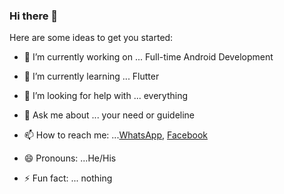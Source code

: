 ### Hi there 👋





Here are some ideas to get you started:

- 🔭 I’m currently working on ... Full-time Android Development 
- 🌱 I’m currently learning ... Flutter

- 🤔 I’m looking for help with ... everything
- 💬 Ask me about ... your need or guideline
- 📫 How to reach me: ...[WhatsApp](tel:01882046404), [Facebook](https://www.facebook.com/sayemhossenchowdhurysaimon)
- 😄 Pronouns: ...He/His
- ⚡ Fun fact: ... nothing 

